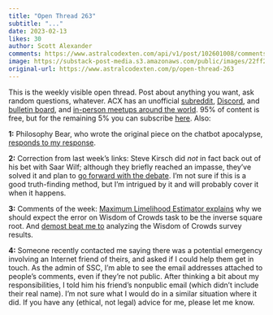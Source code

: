 ```yaml
---
title: "Open Thread 263"
subtitle: "..."
date: 2023-02-13
likes: 30
author: Scott Alexander
comments: https://www.astralcodexten.com/api/v1/post/102601008/comments?&all_comments=true
image: https://substack-post-media.s3.amazonaws.com/public/images/22ff2d23-7b12-4c72-a799-4007848eb67c_255x255.webp
original-url: https://www.astralcodexten.com/p/open-thread-263
---
```

This is the weekly visible open thread. Post about anything you want, ask random questions, whatever. ACX has an unofficial [subreddit](https://www.reddit.com/r/slatestarcodex/), [Discord](https://discord.gg/RTKtdut), and [bulletin board](https://www.datasecretslox.com/index.php), and [in-person meetups around the world](https://www.lesswrong.com/community?filters%5B0%5D=SSC). 95% of content is free, but for the remaining 5% you can subscribe [here](https://astralcodexten.substack.com/subscribe?). Also:

**1:** Philosophy Bear, who wrote the original piece on the chatbot apocalypse, [responds to my response](https://philosophybear.substack.com/p/chatbotocyplase-2-the-botten-ing).

**2:** Correction from last week’s links: Steve Kirsch did _not_ in fact back out of his bet with Saar Wilf; although they briefly reached an impasse, they’ve solved it and plan to [go forward with the debate](https://stevekirsch.substack.com/p/saar-wilf-founder-of-rootclaim-has). I’m not sure if this is a good truth-finding method, but I’m intrigued by it and will probably cover it when it happens.

**3:** Comments of the week: [Maximum Limelihood Estimator explains](https://astralcodexten.substack.com/p/crowds-are-wise-and-ones-a-crowd/comment/12566031) why we should expect the error on Wisdom of Crowds task to be the inverse square root. And [demost beat me to](https://astralcodexten.substack.com/p/acx-survey-results-2022/comment/12089011) analyzing the Wisdom of Crowds survey results.

**4:** Someone recently contacted me saying there was a potential emergency involving an Internet friend of theirs, and asked if I could help them get in touch. As the admin of SSC, I’m able to see the email addresses attached to people’s comments, even if they’re not public. After thinking a bit about my responsibilities, I told him his friend’s nonpublic email (which didn’t include their real name). I’m not sure what I would do in a similar situation where it did. If you have any (ethical, not legal) advice for me, please let me know.
